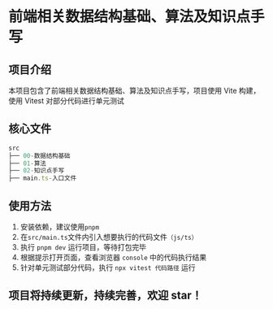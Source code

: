 # 前端相关数据结构基础、算法及知识点手写

## 项目介绍

本项目包含了前端相关数据结构基础、算法及知识点手写，项目使用 Vite 构建，使用 Vitest 对部分代码进行单元测试

## 核心文件

```js
src
├── 00-数据结构基础
├── 01-算法
├── 02-知识点手写
├── main.ts-入口文件
```

## 使用方法

1. 安装依赖，建议使用`pnpm`
2. 在`src/main.ts`文件内引入想要执行的代码文件`（js/ts）`
3. 执行 `pnpm dev` 运行项目，等待打包完毕
4. 根据提示打开页面，查看浏览器 `console` 中的代码执行结果
5. 针对单元测试部分代码，执行 `npx vitest 代码路径` 运行

## 项目将持续更新，持续完善，欢迎 star！
